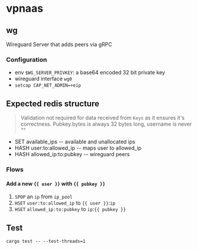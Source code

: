 # vpnaas

## wg

Wireguard Server that adds peers via gRPC

### Configuration

- env `$WG_SERVER_PRIVKEY`: a base64 encoded 32 bit private key
- wireguard interface `wg0`
- `setcap CAP_NET_ADMIN=+eip`

## Expected redis structure

> Validation not required for data received from `Keys` as it ensures it's correctness.
> Pubkey.bytes is always 32 bytes long, username is never ""

- SET available_ips -- available and unallocated ips
- HASH user:to:allowed_ip -- maps user to allowed_ip
- HASH allowed_ip:to:pubkey -- wireguard peers

### Flows

#### Add a new `{{ user }}` with `{{ pubkey }}`

1. `SPOP` an `ip` from `ip_pool`
2. `HSET` `user:to:allowed_ip` to `{{ user }}`:`ip`
2. `HSET` `allowed_ip:to:pubkey` to `ip`:`{{ pubkey }}`

## Test

    cargo test -- --test-threads=1
